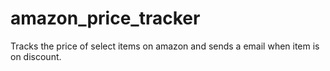 # amazon_price_tracker
Tracks the price of select items on amazon and sends a email when item is on discount.
